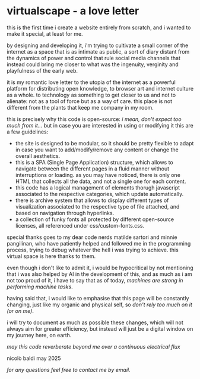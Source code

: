 # virtualscape - a love letter

this is the first time i create a website entirely from scratch, and i wanted to make it special, at least for me. 

by designing and developing it, i'm trying to cultivate a small corner of the internet as a space that is as intimate as public, a sort of diary distant from the dynamics of power and control that rule social media channels that instead could bring me closer to what was the ingenuity, verginity and playfulness of the early web. 

it is my romantic love letter to the utopia of the internet as a powerful platform for distributing open knowledge, to browser art and internet culture as a whole. to technology as something to get closer to us and not to alienate: not as a tool of force but as a way of care. this place is not different from the plants that keep me company in my room.

this is precisely why this code is open-source: _i mean, don't expect too much from it..._ but in case you are interested in using or modifying it this are a few guidelines:
- the site is designed to be modular, so it should be pretty flexible to adapt in case you want to add/modify/remove any content or change the overall aesthetics.
- this is a SPA (Single Page Application) structure, which allows to navigate between the different pages in a fluid manner without interruptions or loading. as you may have noticed, there is only one HTML that collects all the data, and not a single one for each content.
- this code has a logical management of elements thorugh javascript associated to the respective categories, which update automatically.
- there is archive system that allows to display different types of visualization associated to the respective type of file attached, and based on navigation through hyperlinks.
- a collection of funky fonts all protected by different open-source licenses, all referenced under css/custom-fonts.css.

special thanks goes to my dear code nerds matilde sartori and minnie pangilinan, who have patiently helped and followed me in the programming process, trying to debug whatever the hell i was trying to achieve. this virtual space is here thanks to them.

even though i don't like to admit it, i would be hypocritical by not mentioning that i was also helped by AI in the development of this, and as much as i am not too proud of it, i have to say that as of today, _machines are strong in performing machine tasks_.

having said that, i would like to emphasise that this page will be constantly changing, just like my organic and physical self, so _don't rely too much on it (or on me)_. 

i will try to document as much as possible these changes, which will not always aim for greater efficiency, but instead will just be a digital window on my journey here, on earth.

_may this code reverberate beyond me over a continuous electrical flux_

nicolò baldi
may 2025

_for any questions feel free to contact me by email._
